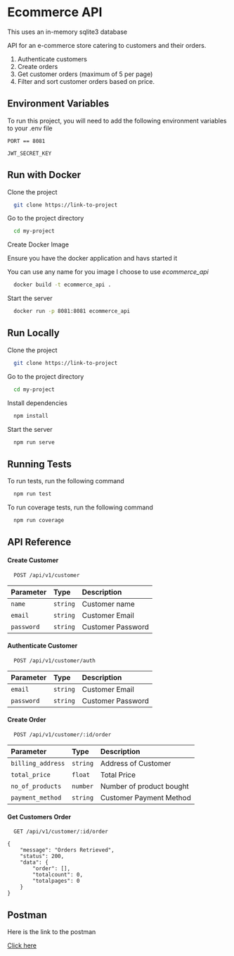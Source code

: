 # Ecommerce API 


This uses an in-memory sqlite3 database 


API for an e-commerce store catering to customers and their orders.


1. Authenticate customers
2. Create orders
3. Get customer orders (maximum of 5 per page)
4. Filter and sort customer orders based on price.


## Environment Variables

To run this project, you will need to add the following environment variables to your .env file

`PORT == 8081`

`JWT_SECRET_KEY`

## Run with Docker

Clone the project

```bash
  git clone https://link-to-project
```

Go to the project directory

```bash
  cd my-project
```

Create Docker Image 

Ensure you have the docker application and havs started it

You can use any name for you image I choose to use *ecommerce_api*

```bash
  docker build -t ecommerce_api .
```

Start the server

```bash
  docker run -p 8081:8081 ecommerce_api
```


## Run Locally

Clone the project

```bash
  git clone https://link-to-project
```

Go to the project directory

```bash
  cd my-project
```

Install dependencies

```bash
  npm install
```

Start the server

```bash
  npm run serve
```

## Running Tests

To run tests, run the following command

```bash
  npm run test
```

To run coverage tests, run the following command

```bash
  npm run coverage
```

## API Reference

#### Create Customer

```http
  POST /api/v1/customer
```

| Parameter | Type     | Description                |
| :-------- | :------- | :------------------------- |
| `name` | `string` | Customer name |
| `email` | `string` | Customer Email |
| `password` | `string` | Customer Password |

#### Authenticate Customer

```http
  POST /api/v1/customer/auth
```

| Parameter | Type     | Description                       |
| :-------- | :------- | :-------------------------------- |
| `email` | `string` | Customer Email |
| `password` | `string` | Customer Password |

#### Create Order
```http
  POST /api/v1/customer/:id/order
```
| Parameter | Type     | Description                       |
| :-------- | :------- | :-------------------------------- |
| `billing_address` | `string` | Address of Customer|
| `total_price` | `float` | Total Price |
| `no_of_products` | `number` | Number of product bought|
| `payment_method` | `string` | Customer Payment Method|

#### Get Customers Order
```http
  GET /api/v1/customer/:id/order
```

```
{
    "message": "Orders Retrieved",
    "status": 200,
    "data": {
        "order": [],
        "totalcount": 0,
        "totalpages": 0
    }
}
```



## Postman 

Here is the link to the postman 

[Click here ](https://lively-trinity-272442.postman.co/workspace/New-Team-Workspace~eedc351d-651b-41f9-bc15-38675c8dd2cb/collection/11403659-e3c5a54b-4d7c-41a9-8d61-b22af110b781?action=share&creator=11403659)

